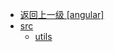 - [返回上一级 [angular]](web前端/工具库/Swiper/swiper-8.4.7/swiper/angular/angular/)
- [src](web前端/工具库/Swiper/swiper-8.4.7/swiper/angular/angular/src/)
  - [utils](web前端/工具库/Swiper/swiper-8.4.7/swiper/angular/angular/src/utils/)
